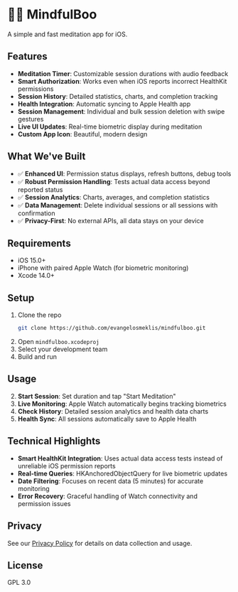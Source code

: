 # 🧘‍♀️ MindfulBoo

A simple and fast meditation app for iOS.

## Features

- **Meditation Timer**: Customizable session durations with audio feedback
- **Smart Authorization**: Works even when iOS reports incorrect HealthKit permissions
- **Session History**: Detailed statistics, charts, and completion tracking
- **Health Integration**: Automatic syncing to Apple Health app
- **Session Management**: Individual and bulk session deletion with swipe gestures
- **Live UI Updates**: Real-time biometric display during meditation
- **Custom App Icon**: Beautiful, modern design

## What We've Built

- ✅ **Enhanced UI**: Permission status displays, refresh buttons, debug tools
- ✅ **Robust Permission Handling**: Tests actual data access beyond reported status
- ✅ **Session Analytics**: Charts, averages, and completion statistics
- ✅ **Data Management**: Delete individual sessions or all sessions with confirmation
- ✅ **Privacy-First**: No external APIs, all data stays on your device

## Requirements

- iOS 15.0+
- iPhone with paired Apple Watch (for biometric monitoring)
- Xcode 14.0+

## Setup

1. Clone the repo
   ```bash
   git clone https://github.com/evangelosmeklis/mindfulboo.git
   ```
2. Open `mindfulboo.xcodeproj`
3. Select your development team
4. Build and run

## Usage

2. **Start Session**: Set duration and tap "Start Meditation"
3. **Live Monitoring**: Apple Watch automatically begins tracking biometrics
5. **Check History**: Detailed session analytics and health data charts
6. **Health Sync**: All sessions automatically save to Apple Health

## Technical Highlights

- **Smart HealthKit Integration**: Uses actual data access tests instead of unreliable iOS permission reports
- **Real-time Queries**: HKAnchoredObjectQuery for live biometric updates
- **Date Filtering**: Focuses on recent data (5 minutes) for accurate monitoring
- **Error Recovery**: Graceful handling of Watch connectivity and permission issues

## Privacy

See our [Privacy Policy](PRIVACY.md) for details on data collection and usage.

## License

GPL 3.0 